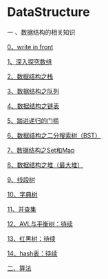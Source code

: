 # DataStructure

一 、数据结构的相关知识

[0、write in front](https://blog.csdn.net/qq_38350635/article/details/86742355)

[1、深入探究数组](https://blog.csdn.net/qq_38350635/article/details/86744319)

[2、数据结构之栈](https://blog.csdn.net/qq_38350635/article/details/86765982)

[3、数据结构之队列](https://blog.csdn.net/qq_38350635/article/details/86771147)

[4、数据结构之链表](https://blog.csdn.net/qq_38350635/article/details/86906834)

[5、踏进递归的门槛](https://blog.csdn.net/qq_38350635/article/details/87370615)

[6、数据结构之二分搜索树（BST）](https://blog.csdn.net/qq_38350635/article/details/87719607)

[7、数据结构之Set和Map](https://blog.csdn.net/qq_38350635/article/details/88316865)

[8、数据结构之堆（最大堆）](https://blog.csdn.net/qq_38350635/article/details/88367918)

[9、线段树](https://blog.csdn.net/qq_38350635/article/details/108111009)

[10、字典树](https://blog.csdn.net/qq_38350635/article/details/108297263)

[11、并查集](https://github.com/sunnnydaydev/DataStructure/tree/master/src/unionfind)

[12、AVL与平衡树：待续](https://github.com/sunnnydaydev/DataStructure/blob/master/src/avl/avl%E5%92%8C%E5%B9%B3%E8%A1%A1%E6%A0%91)

[13、红黑树：待续](https://github.com/sunnnydaydev/DataStructure/blob/master/src/redblacktree/%E7%BA%A2%E9%BB%91%E6%A0%91)

[14、hash表：待续]()


[二、算法](https://github.com/sunnnydaydev/Exercise/tree/master)


